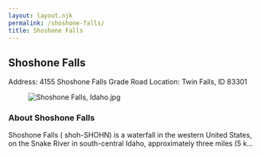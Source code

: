 ```yaml
---
layout: layout.njk
permalink: /shoshone-falls/
title: Shoshone Falls
---
```


<article class="attraction-detail container">
  <h2>Shoshone Falls</h2>
  <div class="attraction-meta">
    <span class="address">Address: 4155 Shoshone Falls Grade Road</span>
    <span class="location">Location: Twin Falls, ID 83301</span>
  </div>
  <figure class="attraction-image">
    <img src="https://upload.wikimedia.org/wikipedia/commons/b/b1/Shoshone_Falls%2C_Idaho.jpg?v=1743949199306" alt="Shoshone Falls, Idaho.jpg" loading="lazy">
  </figure>
  <div class="attraction-description">
    <h3>About Shoshone Falls</h3>
    <p>Shoshone Falls ( shoh-SHOHN) is a waterfall in the western United States, on the Snake River in south-central Idaho, approximately three miles (5 k...</p>
  </div>
  
</article>